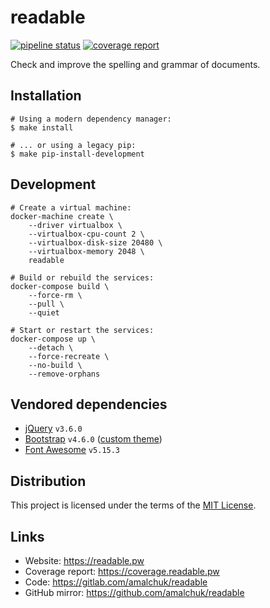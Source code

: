 readable
========
[![pipeline status][pipeline]][homepage]
[![coverage report][coverage]][homepage]

Check and improve the spelling and grammar of documents.

Installation
------------
```shell
# Using a modern dependency manager:
$ make install

# ... or using a legacy pip:
$ make pip-install-development
```

Development
-----------
```shell
# Create a virtual machine:
docker-machine create \
    --driver virtualbox \
    --virtualbox-cpu-count 2 \
    --virtualbox-disk-size 20480 \
    --virtualbox-memory 2048 \
    readable

# Build or rebuild the services:
docker-compose build \
    --force-rm \
    --pull \
    --quiet

# Start or restart the services:
docker-compose up \
    --detach \
    --force-recreate \
    --no-build \
    --remove-orphans
```

Vendored dependencies
---------------------
- [jQuery][jquery_homepage] `v3.6.0`
- [Bootstrap][bootstrap_homepage] `v4.6.0` ([custom theme][minimal_homepage])
- [Font Awesome][fontawesome_homepage] `v5.15.3`

Distribution
------------
This project is licensed under the terms of the [MIT License](LICENSE).

Links
-----
- Website: <https://readable.pw>
- Coverage report: <https://coverage.readable.pw>
- Code: <https://gitlab.com/amalchuk/readable>
- GitHub mirror: <https://github.com/amalchuk/readable>

[homepage]: <https://gitlab.com/amalchuk/readable>
[pipeline]: <https://gitlab.com/amalchuk/readable/badges/master/pipeline.svg?style=flat-square>
[coverage]: <https://gitlab.com/amalchuk/readable/badges/master/coverage.svg?style=flat-square>

[jquery_homepage]: <https://jquery.com>
[bootstrap_homepage]: <https://getbootstrap.com>
[minimal_homepage]: <https://gitlab.com/amalchuk/minimal>
[fontawesome_homepage]: <https://fontawesome.com>
